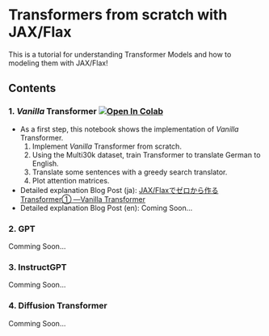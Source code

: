 # Transformers from scratch with JAX/Flax
 This is a tutorial for understanding Transformer Models and how to modeling them with JAX/Flax!
 
## Contents
### 1. *Vanilla* Transformer [![Open In Colab](https://colab.research.google.com/assets/colab-badge.svg)](https://colab.research.google.com/github/kenkenpa2126/Transformers_from_scratch_with_JAX-Flax/blob/main/VanillaTransformer/VanillaTransformer.ipynb) 
  - As a first step, this notebook shows the implementation of *Vanilla* Transformer. 
    1. Implement *Vanilla* Transformer from scratch.
    1. Using the Multi30k dataset, train Transformer to translate German to English.
    1. Translate some sentences with a greedy search translator.
    1. Plot attention matrices.
  - Detailed explanation Blog Post (ja): [JAX/Flaxでゼロから作るTransformer① ―Vanilla Transformer](https://blog.hatena.ne.jp/izmyon/izmyon.hatenablog.com/edit?entry=4207112889968525404)
  - Detailed explanation Blog Post (en): Coming Soon...

### 2. GPT
Comming Soon...

### 3. InstructGPT
Comming Soon...

### 4. Diffusion Transformer
Comming Soon...
